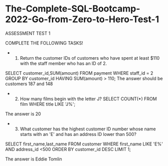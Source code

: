 # The-Complete-SQL-Bootcamp-2022-Go-from-Zero-to-Hero-Test-1

ASSESSMENT TEST 1

COMPLETE THE FOLLOWING TASKS!

* 1. Return the customer IDs of customers who have spent at least $110 with the staff member who has an ID of 2.

SELECT customer_id,SUM(amount)
FROM payment
WHERE staff_id = 2
GROUP BY customer_id
HAVING SUM(amount) > 110;
The answer should be customers 187 and 148

* 2. How many films begin with the letter J? 
SELECT COUNT(*) FROM film
WHERE title LIKE 'J%';

The answer is 20


* 3. What customer has the highest customer ID number whose name starts with an 'E' and has an address ID lower than 500?

SELECT first_name,last_name FROM customer
WHERE first_name LIKE 'E%'
AND address_id <500
ORDER BY customer_id DESC
LIMIT 1;

The answer is Eddie Tomlin

